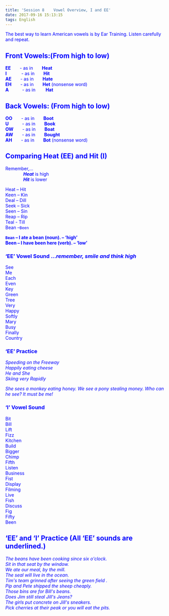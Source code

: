 ```yaml
---
title: 'Session 8    Vowel Overview, I and EE'
date: 2017-09-16 15:13:15
tags: English
---
```

<font color="blue">The best way to learn American vowels is by Ear Training.
Listen carefully and repeat.

## Front Vowels:(From high to low)
**EE**&emsp;&emsp;- as in&emsp;&emsp;**Heat**  
**I**&emsp;&emsp;&emsp; - as in&emsp;&emsp;**Hit**  
**AE**&emsp;&emsp;- as in&emsp;&emsp;**Hate**  
**EH**&emsp;&emsp;- as in&emsp;&emsp;**Het** (nonsense word)  
**A**&emsp;&emsp;&emsp;- as in&emsp;&emsp; **Hat**

## Back Vowels:   (From high to low) 
**OO**&emsp;&emsp;- as in&emsp;&emsp;**Boot**  
**U**&emsp;&emsp;&emsp;- as in&emsp;&emsp;**Book**  
**OW**&emsp;&emsp;- as in&emsp;&emsp;**Boat**  
**AW**&emsp;&emsp;- as in&emsp;&emsp;**Bought**  
**AH**&emsp;&emsp;- as in&emsp;&emsp;**Bot** (nonsense word)

## Comparing Heat (EE)  and Hit (I)
Remember,…  
<font color="blue">
&emsp;&emsp;&emsp;&emsp;**_Heat_** is high  
&emsp;&emsp;&emsp;&emsp;**_Hit_** is lower 

Heat – Hit  
Keen – Kin  
Deal – Dill  
Seek – Sick  
Seen – Sin  
Reap – Rip  
Teal - Till  
Bean –`Been`

**`Bean` – I ate a bean (noun). – ‘high’  
Been – I have been here (verb). – ‘low’**

### ‘EE’ Vowel Sound  …*remember, smile and think high*
See  
Me  
Each  
Even  
Key  
Green  
Tree  
Very  
Happy  
Softly  
Mary  
Busy  
Finally  
Country

### ‘EE’ Practice
*Speeding on the Freeway  
Happily eating cheese  
He and She  
Skiing very Rapidly* 

*She sees a monkey eating honey. We see a pony stealing money. Who can he see? It must be me!*

### ‘I’ Vowel Sound
Bit  
Bill  
Lift  
Fizz  
Kitchen  
Build  
Bigger  
Chimp  
Fifth  
Listen  
Business  
Fist  
Display  
Filming  
Live  
Fish  
Discuss  
Fig  
Fifty  
Been

## ‘EE’ and ‘I’ Practice (All ‘EE’ sounds are underlined.)
*The beans have been cooking since six o'clock.  
Sit in that seat by the window.  
We ate our meal, by the mill.  
The seal will live in the ocean.  
Tim's team grinned after seeing the green field .  
Pip and Pete shipped the sheep cheaply.  
Those bins are for Bill's beans.  
Does Jim still steal Jill's Jeans?  
The girls put concrete on Jill's sneakers.  
Pick cherries at their peak or you will eat the pits.*


